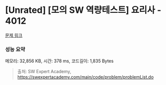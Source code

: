 # [Unrated] [모의 SW 역량테스트] 요리사 - 4012 

[문제 링크](https://swexpertacademy.com/main/code/problem/problemDetail.do?contestProbId=AWIeUtVakTMDFAVH) 

### 성능 요약

메모리: 32,856 KB, 시간: 378 ms, 코드길이: 1,835 Bytes



> 출처: SW Expert Academy, https://swexpertacademy.com/main/code/problem/problemList.do